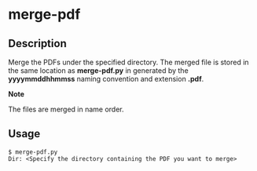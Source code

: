 # merge-pdf 

## Description  
Merge the PDFs under the specified directory. The merged file is stored in the same location as **merge-pdf.py** in generated by the **yyyymmddhhmmss** naming convention and extension **.pdf**.  

**Note**  

The files are merged in name order.

## Usage  
```
$ merge-pdf.py
Dir: <Specify the directory containing the PDF you want to merge>
```
